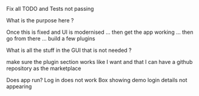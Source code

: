 Fix all TODO and Tests not passing

What is the purpose here ? 

Once this is fixed and UI is modernised ... then get the app working ... then go from there ... build a few plugins

What is all the stuff in the GUI that is not needed ?

make sure the plugin section works like I want and that I can have a github repository as the marketplace 

Does app run? 
Log in does not work
Box showing demo login details not appearing